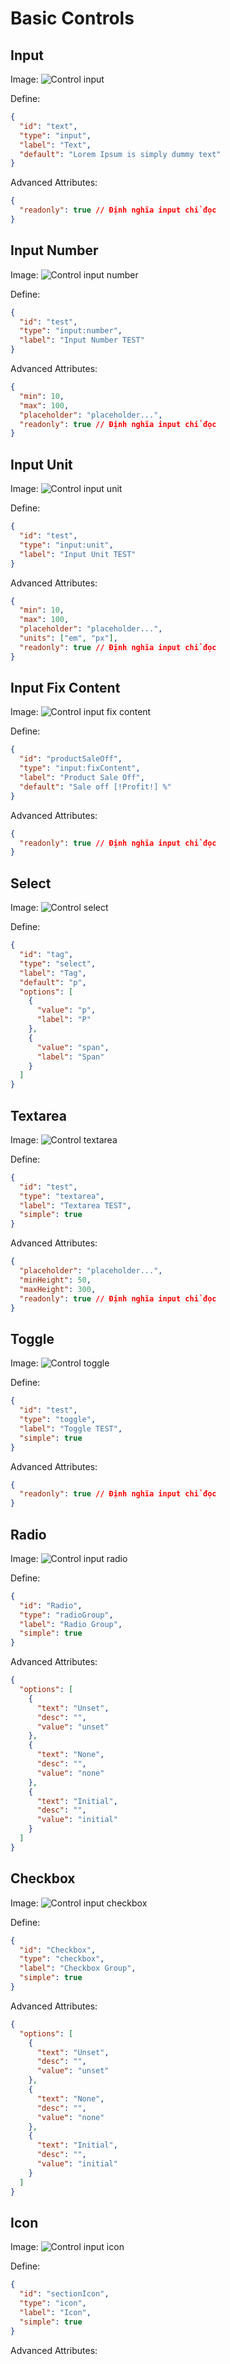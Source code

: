 # Basic Controls

## Input

Image:
![Control input](~@/assets/images/controls/input.png)

Define:

```json
{
  "id": "text",
  "type": "input",
  "label": "Text",
  "default": "Lorem Ipsum is simply dummy text"
}
```

Advanced Attributes:

```json
{
  "readonly": true // Định nghĩa input chỉ đọc
}
```

## Input Number

Image:
![Control input number](~@/assets/images/controls/input-number.png)

Define:

```json
{
  "id": "test",
  "type": "input:number",
  "label": "Input Number TEST"
}
```

Advanced Attributes:

```json
{
  "min": 10,
  "max": 100,
  "placeholder": "placeholder...",
  "readonly": true // Định nghĩa input chỉ đọc
}
```

## Input Unit

Image:
![Control input unit](~@/assets/images/controls/input-unit.png)

Define:

```json
{
  "id": "test",
  "type": "input:unit",
  "label": "Input Unit TEST"
}
```

Advanced Attributes:

```json
{
  "min": 10,
  "max": 100,
  "placeholder": "placeholder...",
  "units": ["em", "px"],
  "readonly": true // Định nghĩa input chỉ đọc
}
```

## Input Fix Content

Image:
![Control input fix content](~@/assets/images/controls/input-fix-content.png)

Define:

```json
{
  "id": "productSaleOff",
  "type": "input:fixContent",
  "label": "Product Sale Off",
  "default": "Sale off [!Profit!] %"
}
```

Advanced Attributes:

```json
{
  "readonly": true // Định nghĩa input chỉ đọc
}
```

## Select

Image:
![Control select](~@/assets/images/controls/select.png)

Define:

```json
{
  "id": "tag",
  "type": "select",
  "label": "Tag",
  "default": "p",
  "options": [
    {
      "value": "p",
      "label": "P"
    },
    {
      "value": "span",
      "label": "Span"
    }
  ]
}
```

## Textarea

Image:
![Control textarea](~@/assets/images/controls/textarea.png)

Define:

```json
{
  "id": "test",
  "type": "textarea",
  "label": "Textarea TEST",
  "simple": true
}
```

Advanced Attributes:

```json
{
  "placeholder": "placeholder...",
  "minHeight": 50,
  "maxHeight": 300,
  "readonly": true // Định nghĩa input chỉ đọc
}
```

## Toggle

Image:
![Control toggle](~@/assets/images/controls/toggle.png)

Define:

```json
{
  "id": "test",
  "type": "toggle",
  "label": "Toggle TEST",
  "simple": true
}
```

Advanced Attributes:

```json
{
  "readonly": true // Định nghĩa input chỉ đọc
}
```

## Radio

Image:
![Control input radio](~@/assets/images/controls/radio.png)

Define:

```json
{
  "id": "Radio",
  "type": "radioGroup",
  "label": "Radio Group",
  "simple": true
}
```

Advanced Attributes:

```json
{
  "options": [
    {
      "text": "Unset",
      "desc": "",
      "value": "unset"
    },
    {
      "text": "None",
      "desc": "",
      "value": "none"
    },
    {
      "text": "Initial",
      "desc": "",
      "value": "initial"
    }
  ]
}
```

## Checkbox

Image:
![Control input checkbox](~@/assets/images/controls/checkbox.png)

Define:

```json
{
  "id": "Checkbox",
  "type": "checkbox",
  "label": "Checkbox Group",
  "simple": true
}
```

Advanced Attributes:

```json
{
  "options": [
    {
      "text": "Unset",
      "desc": "",
      "value": "unset"
    },
    {
      "text": "None",
      "desc": "",
      "value": "none"
    },
    {
      "text": "Initial",
      "desc": "",
      "value": "initial"
    }
  ]
}
```

## Icon

Image:
![Control input icon](~@/assets/images/controls/icon.png)

Define:

```json
{
  "id": "sectionIcon",
  "type": "icon",
  "label": "Icon",
  "simple": true
}
```

Advanced Attributes:

```json

```
